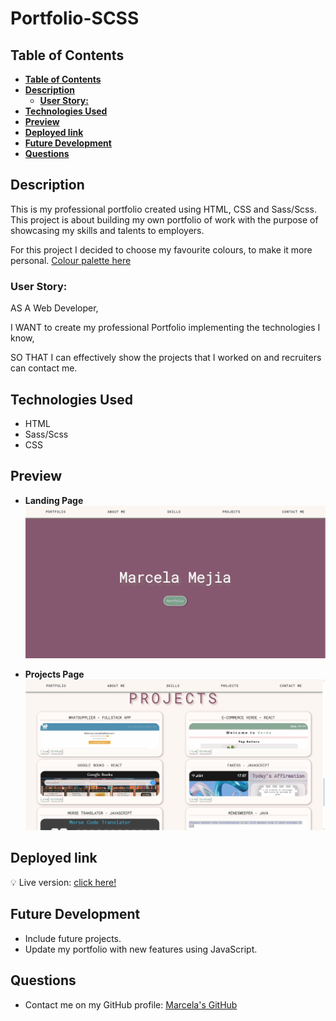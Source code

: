 # **Portfolio-SCSS**

## **Table of Contents** 

  - [**Table of Contents**](#table-of-contents)
  - [**Description**](#description)
    - [**User Story:**](#user-story)
  - [**Technologies Used**](#technologies-used)
  - [**Preview**](#preview)
  - [**Deployed link**](#deployed-link)
  - [**Future Development**](#future-development)
  - [**Questions**](#questions)


## **Description**
This is my professional portfolio created using HTML, CSS and Sass/Scss.
This project is about building my own portfolio of work with the purpose of showcasing my skills and talents to employers. 

For this project I decided to choose my favourite colours, to make it more personal. [Colour palette here](https://colorhunt.co/palette/867070d5b4b4e4d0d0f5ebeb)

### **User Story:**
  AS A Web Developer,

  I WANT to create my professional Portfolio implementing the technologies I know,

  SO THAT I can effectively show the projects that I worked on and recruiters can contact me.


## **Technologies Used**

* HTML
* Sass/Scss
* CSS

## **Preview**
 
* **Landing Page**
![Landing Page](assets/img/portfolio-landing-page.png)

* **Projects Page**
![Projects Page](assets/img/portfolio-projects-section.png)


## **Deployed link**

💡 Live version: [click here!](https://marcelamejiao.github.io/My-Portfolio/) 

## **Future Development**

* Include future projects. 
* Update my portfolio with new features using JavaScript.


## **Questions**

* Contact me on my GitHub profile: [Marcela's GitHub](https://github.com/marcelamejiao)

